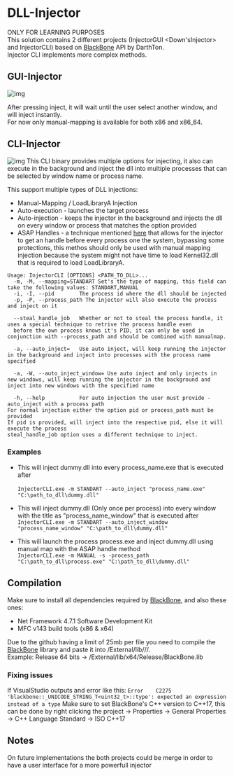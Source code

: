 # DLL-Injector
ONLY FOR LEARNING PURPOSES<br>
This solution contains 2 different projects (InjectorGUI <Down'sInjector> and InjectorCLI) based on [BlackBone](https://github.com/DarthTon/Blackbone) API by DarthTon.<br>
Injector CLI implements more complex methods.

## GUI-Injector
![img](https://i.gyazo.com/568386b94fc2526e9446ca0a99371b12.png)

After pressing inject, it will wait until the user select another window, and will inject instantly.<br>
For now only manual-mapping is available for both x86 and x86_64.

## CLI-Injector
![img](https://i.gyazo.com/2f8ae4c0b83155f92095794326cdd48f.png)
This CLI binary provides multiple options for injecting, it also can execute in the background and inject the dll into multiple processes that can be selected by window name or process name.

This support multiple types of DLL injections:
- Manual-Mapping / LoadLibraryA Injection
- Auto-execution - launches the target process
- Auto-injection - keeps the injector in the background and injects the dll on every window or process that matches the option provided
- ASAP Handles - a technique mentioned [here](https://www.unknowncheats.me/forum/anti-cheat-bypass/236135-asap-handles-v2-getting-handle-process-getting-stripped.html) that allows for the injector to get an handle before every process one the system, bypassing some protections, this methos should only be used with manual mapping injection because the system might not have time to load Kernel32.dll that is required to load LoadLibraryA.
```
Usage: InjectorCLI [OPTIONS] <PATH_TO_DLL>...
  -m, -M, --mapping=STANDART Set's the type of mapping, this field can take the following values: STANDART,MANUAL
  -i, -I, --pid        The process id where the dll should be injected
  -p, -P, --process_path The injector will also execute the process and inject on it

  --steal_handle_job   Whether or not to steal the process handle, it uses a special technique to retrive the process handle even
  before the own process knows it's PID, it can only be used in conjunction with --process_path and should be combined with manualmap.

  -a, --auto_inject=   Use auto inject, will keep running the injector in the background and inject into processes with the process name specified

  -a, -W, --auto_inject_window= Use auto inject and only injects in new windows, will keep running the injector in the background and inject into new windows with the specified name

  -h, --help           For auto injection the user must provide -auto_inject with a process path
For normal injection either the option pid or process_path must be provided
If pid is provided, will inject into the respective pid, else it will execute the process
steal_handle_job option uses a different technique to inject.

```
### Examples

- This will inject dummy.dll into every process_name.exe that is executed after<br><br>
``` InjectorCLI.exe -m STANDART --auto_inject "process_name.exe" "C:\path_to_dll\dummy.dll" ```

- This will inject dummy.dll (Only once per process) into every window with the title as "process_name_window" that is executed after<br>
``` InjectorCLI.exe -m STANDART --auto_inject_window "process_name_window" "C:\path_to_dll\dummy.dll" ```

- This will launch the process process.exe and inject dummy.dll using manual map with the ASAP handle method<br>
``` InjectorCLI.exe -m MANUAL -s -process_path "C:\path_to_dll\process.exe" "C:\path_to_dll\dummy.dll" ```


## Compilation
Make sure to install all dependencies required by [BlackBone](https://github.com/DarthTon/Blackbone), and also these ones:
- Net Framework 4.7.1 Software Development Kit
- MFC v143 build tools (x86 & x64)

Due to the github having a limit of 25mb per file you need to compile the [BlackBone](https://github.com/DarthTon/Blackbone) library and paste it into /External/lib/<architeture>/<configration>/.<br>
Example: Release 64 bits -> /External/lib/x64/Release/BlackBone.lib

### Fixing issues
If VisualStudio outputs and error like this:
```Error	C2275	'blackbone::_UNICODE_STRING_T<uint32_t>::type': expected an expression instead of a type```
Make sure to set BlackBone's C++ version to C++17, this can be done by right clicking the project -> Properties -> General Properties -> C++ Language Standard -> ISO C++17

## Notes
On future implementations the both projects could be merge in order to have a user interface for a more powerfull injector
